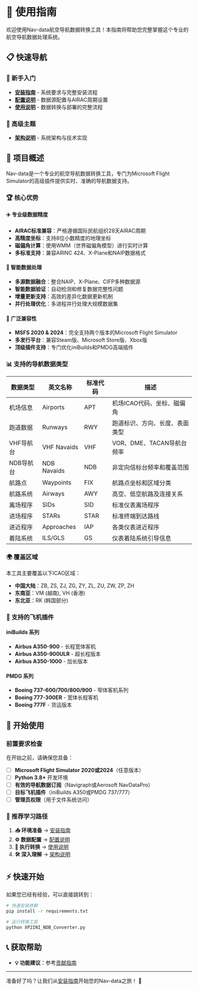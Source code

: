 # 🧭 使用指南

欢迎使用Nav-data航空导航数据转换工具！本指南将帮助您完整掌握这个专业的航空导航数据处理系统。

## 📋 快速导航

### 🚀 新手入门
- [**安装指南**](./installation.md) - 系统要求与完整安装流程
- [**配置说明**](./configuration.md) - 数据源配置与AIRAC周期设置
- [**使用说明**](./usage.md) - 数据转换与部署的完整流程

### 🔧 高级主题
- [**架构说明**](../architecture.md) - 系统架构与技术实现

## 🎯 项目概述

Nav-data是一个专业的航空导航数据转换工具，专门为Microsoft Flight Simulator的高级插件提供实时、准确的导航数据支持。

### 🏆 核心优势

#### ✈️ 专业级数据精度
- **AIRAC标准兼容**：严格遵循国际民航组织28天AIRAC周期
- **高精度坐标**：支持8位小数精度的地理坐标
- **磁偏角计算**：使用WMM（世界磁偏角模型）进行实时计算
- **多标准支持**：兼容ARINC 424、X-Plane和NAIP数据格式

#### 🔄 智能数据处理
- **多源数据融合**：整合NAIP、X-Plane、CIFP多种数据源
- **智能数据验证**：自动检测和修复数据完整性问题
- **增量更新支持**：高效的差异化数据更新机制
- **并行处理优化**：多进程并行处理大规模数据集

#### 🛫 广泛兼容性
- **MSFS 2020 & 2024**：完全支持两个版本的Microsoft Flight Simulator
- **多发行平台**：兼容Steam版、Microsoft Store版、Xbox版
- **顶级插件支持**：专门优化iniBuilds和PMDG高端插件

### 📊 支持的导航数据类型

| 数据类型 | 英文名称 | 标准代码 | 描述 |
|---------|---------|---------|------|
| 机场信息 | Airports | APT | 机场ICAO代码、坐标、磁偏角 |
| 跑道数据 | Runways | RWY | 跑道标识、方向、长度、表面类型 |
| VHF导航台 | VHF Navaids | VHF | VOR、DME、TACAN导航台频率 |
| NDB导航台 | NDB Navaids | NDB | 非定向信标台频率和覆盖范围 |
| 航路点 | Waypoints | FIX | 航路点坐标和区域分类 |
| 航路系统 | Airways | AWY | 高空、低空航路及连接关系 |
| 离场程序 | SIDs | SID | 标准仪表离场程序 |
| 进场程序 | STARs | STAR | 标准终端到达路线 |
| 进近程序 | Approaches | IAP | 各类仪表进近程序 |
| 着陆系统 | ILS/GLS | GS | 仪表着陆系统引导信息 |

### 🌍 覆盖区域

本工具主要覆盖以下ICAO区域：

- **中国大陆**：ZB, ZS, ZJ, ZG, ZY, ZL, ZU, ZW, ZP, ZH
- **东南亚**：VM (越南), VH (香港)
- **东北亚**：RK (韩国部分)

### 🎯 支持的飞机插件

#### iniBuilds 系列
- **Airbus A350-900** - 长程宽体客机
- **Airbus A350-900ULR** - 超长程版本
- **Airbus A350-1000** - 加长版本

#### PMDG 系列
- **Boeing 737-600/700/800/900** - 窄体客机系列
- **Boeing 777-300ER** - 宽体长程客机
- **Boeing 777F** - 货运版本

## 🚦 开始使用

### 前置要求检查

在开始之前，请确保您具备：

- [ ] **Microsoft Flight Simulator 2020或2024**（任意版本）
- [ ] **Python 3.8+** 开发环境
- [ ] **有效的导航数据订阅**（Navigraph或Aerosoft NavDataPro）
- [ ] **目标飞机插件**（iniBuilds A350或PMDG 737/777）
- [ ] **管理员权限**（用于文件系统访问）

### 📖 推荐学习路径

1. **📥 环境准备** → [安装指南](./installation.md)
2. **⚙️ 数据配置** → [配置说明](./configuration.md)  
3. **🔄 执行转换** → [使用说明](./usage.md)
4. **🛠️ 深入理解** → [架构说明](../architecture.md)

## ⚡ 快速开始

如果您已经有经验，可以直接跳转到：

```bash
# 快速安装依赖
pip install -r requirements.txt

# 运行转换工具
python XP2INI_NDB_Converter.py
```

## 📞 获取帮助
- **💡 功能建议**：参考[贡献指南](../contributing.md)

---

准备好了吗？让我们从[安装指南](./installation.md)开始您的Nav-data之旅！ 🚀 